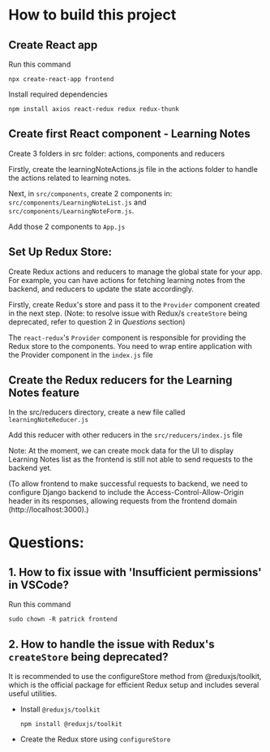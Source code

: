 # How to build this project

## Create React app
Run this command
```
npx create-react-app frontend
```

Install required dependencies

```
npm install axios react-redux redux redux-thunk
```

## Create first React component - Learning Notes
Create 3 folders in src folder: actions, components and reducers

Firstly, create the learningNoteActions.js file in the actions folder to handle the actions related to learning notes.

Next, in `src/components`, create 2 components in: `src/components/LearningNoteList.js` and `src/components/LearningNoteForm.js`.

Add those 2 components to `App.js`

## Set Up Redux Store:
Create Redux actions and reducers to manage the global state for your app. For example, you can have actions for fetching learning notes from the backend, and reducers to update the state accordingly.

Firstly, create Redux's store and pass it to the `Provider` component created in the next step. (Note: to resolve issue with Redux/s `createStore` being deprecated, refer to question 2 in *Questions* section)

The `react-redux`'s `Provider` component is responsible for providing the Redux store to the components. You need to wrap entire application with the Provider component in the `index.js` file

## Create the Redux reducers for the Learning Notes feature
In the src/reducers directory, create a new file called `learningNoteReducer.js`

Add this reducer with other reducers in the `src/reducers/index.js` file

Note: At the moment, we can create mock data for the UI to display Learning Notes list as the frontend is still not able to send requests to the backend yet.

(To allow frontend to make successful requests to backend, we need to configure Django backend to include the Access-Control-Allow-Origin header in its responses, allowing requests from the frontend domain (http://localhost:3000).)


# Questions:
## 1. How to fix issue with 'Insufficient permissions' in VSCode?
Run this command

```
sudo chown -R patrick frontend
```

## 2. How to handle the issue with Redux's `createStore` being deprecated?
It is recommended to use the configureStore method from @reduxjs/toolkit, which is the official package for efficient Redux setup and includes several useful utilities.
- Install `@reduxjs/toolkit`
     ```
     npm install @reduxjs/toolkit
     ```
- Create the Redux store using `configureStore`